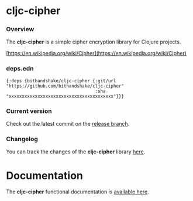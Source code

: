 
# cljc-cipher

### Overview

The <strong>cljc-cipher</strong> is a simple cipher encryption library for Clojure projects.

[https://en.wikipedia.org/wiki/Cipher](https://en.wikipedia.org/wiki/Cipher)

### deps.edn

```
{:deps {bithandshake/cljc-cipher {:git/url "https://github.com/bithandshake/cljc-cipher"
                                  :sha     "xxxxxxxxxxxxxxxxxxxxxxxxxxxxxxxxxxxxxxxx"}}}
```

### Current version

Check out the latest commit on the [release branch](https://github.com/bithandshake/cljc-cipher/tree/release).

### Changelog

You can track the changes of the <strong>cljc-cipher</strong> library [here](CHANGES.md).

# Documentation

The <strong>cljc-cipher</strong> functional documentation is [available here](https://bithandshake.github.io/cljc-cipher).
